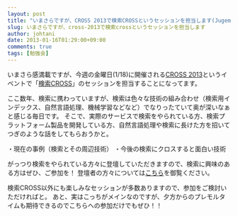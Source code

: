 ```yaml
---
layout: post
title: "いまさらですが、CROSS 2013で検索CROSSというセッションを担当します(Jugemより移植)"
slug: いまさらですが、cross-2013で検索crossというセッションを担当します
author: johtani
date: 2013-01-16T01:29:00+09:00
comments: true
tags: [勉強会]
---
```

いまさら感満載ですが、今週の金曜日(1/18)に開催される[CROSS 2013](http://www.cross-party.com)というイベントで「[検索CROSS](http://www.cross-party.com/programs/?p=366)」のセッションを担当することになってます。

ここ数年、検索に携わっていますが、検索は色々な技術の組み合わせ（検索用インデックス、自然言語処理、機械学習などなど）でなりったていて奥が深いなぁと感じる毎日です。
そこで、実際のサービスで検索をやられている方、検索プラットフォーム製品を開発している方、自然言語処理や検索に長けた方を招いてつぎのような話をしてもらおうかと。

・現在の事例（検索とその周辺技術）
・今後の検索にクロスすると面白い技術

がっつり検索をやられている方々に登壇していただきますので、検索に興味のある方はぜひ、ご参加を！
登壇者の方々については[こちら](http://www.cross-party.com/programs/?p=366)を御覧ください。

検索CROSS以外にも楽しみなセッションが多数ありますので、参加をご検討いただければと。
あと、実はこっちがメインなのですが、夕方からのプレモルタイムも期待できるのでこちらへの参加だけでもぜひ！！
